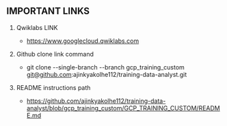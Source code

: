 ## IMPORTANT LINKS
1. Qwiklabs LINK
    - https://www.googlecloud.qwiklabs.com

2. Github clone link command
    - git clone --single-branch --branch gcp_training_custom git@github.com:ajinkyakolhe112/training-data-analyst.git

3. README instructions path    
    - https://github.com/ajinkyakolhe112/training-data-analyst/blob/gcp_training_custom/GCP_TRAINING_CUSTOM/README.md